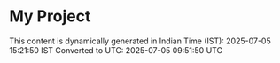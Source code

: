 # My Project

This content is dynamically generated in Indian Time (IST): 2025-07-05 15:21:50 IST
Converted to UTC: 2025-07-05 09:51:50 UTC
